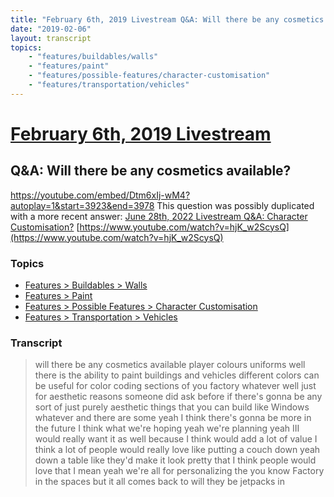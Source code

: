 ```yaml
---
title: "February 6th, 2019 Livestream Q&A: Will there be any cosmetics available?"
date: "2019-02-06"
layout: transcript
topics:
    - "features/buildables/walls"
    - "features/paint"
    - "features/possible-features/character-customisation"
    - "features/transportation/vehicles"
---
```

# [February 6th, 2019 Livestream](../2019-02-06.md)
## Q&A: Will there be any cosmetics available?
https://youtube.com/embed/Dtm6xIj-wM4?autoplay=1&start=3923&end=3978
This question was possibly duplicated with a more recent answer: [June 28th, 2022 Livestream Q&A: Character Customisation?](./yt-hjK_w2ScysQ.md) [https://www.youtube.com/watch?v=hjK_w2ScysQ](https://www.youtube.com/watch?v=hjK_w2ScysQ)


### Topics
* [Features > Buildables > Walls](../topics/features/buildables/walls.md)
* [Features > Paint](../topics/features/paint.md)
* [Features > Possible Features > Character Customisation](../topics/features/possible-features/character-customisation.md)
* [Features > Transportation > Vehicles](../topics/features/transportation/vehicles.md)

### Transcript

> will there be any cosmetics available player colours uniforms well there is the ability to paint buildings and vehicles different colors can be useful for color coding sections of you factory whatever well just for aesthetic reasons someone did ask before if there's gonna be any sort of just purely aesthetic things that you can build like Windows whatever and there are some yeah I think there's gonna be more in the future I think what we're hoping yeah we're planning yeah III would really want it as well because I think would add a lot of value I think a lot of people would really love like putting a couch down yeah down a table like they'd make it look pretty that I think people would love that I mean yeah we're all for personalizing the you know Factory in the spaces but it all comes back to will they be jetpacks in
